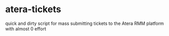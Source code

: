 # atera-tickets
quick and dirty script for mass submitting tickets to the Atera RMM platform with almost 0 effort
